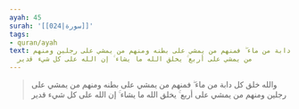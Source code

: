 ```yaml
---
ayah: 45
surah: '[[024|سورة]]'
tags:
- quran/ayah
text: والله خلق كل دابة من ماء ۖ فمنهم من يمشي على بطنه ومنهم من يمشي على رجلين ومنهم
  من يمشي على أربع ۚ يخلق الله ما يشاء ۚ إن الله على كل شيء قدير
---
```

> والله خلق كل دابة من ماء ۖ فمنهم من يمشي على بطنه ومنهم من يمشي على رجلين ومنهم من يمشي على أربع ۚ يخلق الله ما يشاء ۚ إن الله على كل شيء قدير
